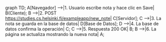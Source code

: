 graph TD;
    A[Navegador] -->|1. Usuario escribe nota y hace clic en Save| B(Cliente);
    B -->|2. POST https://studies.cs.helsinki.fi/exampleapp/new_note| C[Servidor];
    C -->|3. La nota se guarda en la base de datos| D[Base de Datos];
    D -->|4. La base de datos confirma la operación| C;
    C -->|5. Respuesta 200 OK| B;
    B -->|6. La página se actualiza mostrando la nueva nota| A;

